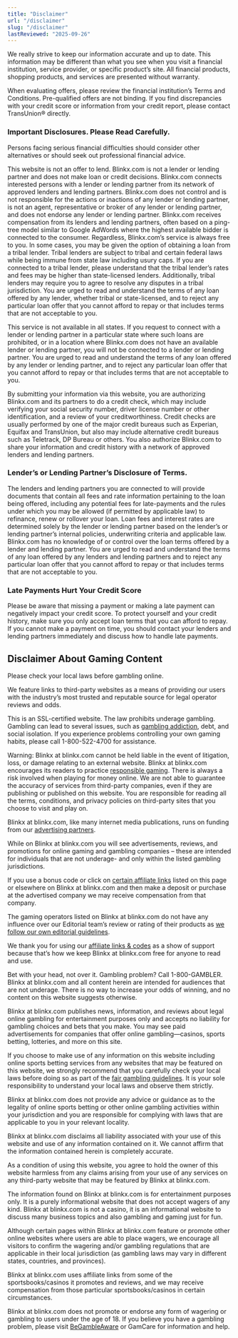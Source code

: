 ```yaml
---
title: "Disclaimer"
url: "/disclaimer"
slug: "/disclaimer"
lastReviewed: "2025-09-26"
---
```


We really strive to keep our information accurate and up to date. This information may be different than what you see when you visit a financial institution, service provider, or specific product’s site. All financial products, shopping products, and services are presented without warranty.

When evaluating offers, please review the financial institution’s Terms and Conditions. Pre-qualified offers are not binding. If you find discrepancies with your credit score or information from your credit report, please contact TransUnion® directly.

### **Important Disclosures. Please Read Carefully.**

Persons facing serious financial difficulties should consider other alternatives or should seek out professional financial advice.

This website is not an offer to lend. Blinkx.com is not a lender or lending partner and does not make loan or credit decisions. Blinkx.com connects interested persons with a lender or lending partner from its network of approved lenders and lending partners. Blinkx.com does not control and is not responsible for the actions or inactions of any lender or lending partner, is not an agent, representative or broker of any lender or lending partner, and does not endorse any lender or lending partner. Blinkx.com receives compensation from its lenders and lending partners, often based on a ping-tree model similar to Google AdWords where the highest available bidder is connected to the consumer. Regardless, Blinkx.com’s service is always free to you. In some cases, you may be given the option of obtaining a loan from a tribal lender. Tribal lenders are subject to tribal and certain federal laws while being immune from state law including usury caps. If you are connected to a tribal lender, please understand that the tribal lender’s rates and fees may be higher than state-licensed lenders. Additionally, tribal lenders may require you to agree to resolve any disputes in a tribal jurisdiction. You are urged to read and understand the terms of any loan offered by any lender, whether tribal or state-licensed, and to reject any particular loan offer that you cannot afford to repay or that includes terms that are not acceptable to you.

This service is not available in all states. If you request to connect with a lender or lending partner in a particular state where such loans are prohibited, or in a location where Blinkx.com does not have an available lender or lending partner, you will not be connected to a lender or lending partner. You are urged to read and understand the terms of any loan offered by any lender or lending partner, and to reject any particular loan offer that you cannot afford to repay or that includes terms that are not acceptable to you.

By submitting your information via this website, you are authorizing Blinkx.com and its partners to do a credit check, which may include verifying your social security number, driver license number or other identification, and a review of your creditworthiness. Credit checks are usually performed by one of the major credit bureaus such as Experian, Equifax and TransUnion, but also may include alternative credit bureaus such as Teletrack, DP Bureau or others. You also authorize Blinkx.com to share your information and credit history with a network of approved lenders and lending partners.

### **Lender’s or Lending Partner’s Disclosure of Terms.**

The lenders and lending partners you are connected to will provide documents that contain all fees and rate information pertaining to the loan being offered, including any potential fees for late-payments and the rules under which you may be allowed (if permitted by applicable law) to refinance, renew or rollover your loan. Loan fees and interest rates are determined solely by the lender or lending partner based on the lender’s or lending partner’s internal policies, underwriting criteria and applicable law. Blinkx.com has no knowledge of or control over the loan terms offered by a lender and lending partner. You are urged to read and understand the terms of any loan offered by any lenders and lending partners and to reject any particular loan offer that you cannot afford to repay or that includes terms that are not acceptable to you.

### **Late Payments Hurt Your Credit Score**

Please be aware that missing a payment or making a late payment can negatively impact your credit score. To protect yourself and your credit history, make sure you only accept loan terms that you can afford to repay. If you cannot make a payment on time, you should contact your lenders and lending partners immediately and discuss how to handle late payments.

Disclaimer About Gaming Content
-------------------------------

Please check your local laws before gambling online.

We feature links to third-party websites as a means of providing our users with the industry’s most trusted and reputable source for legal operator reviews and odds.

This is an SSL-certified website. The law prohibits underage gambling. Gambling can lead to several issues, such as [gambling addiction](https://casino.blinkx.com/gambling-addiction/), debt, and social isolation. If you experience problems controlling your own gaming habits, please call 1-800-522-4700 for assistance.

Warning: Blinkx at blinkx.com cannot be held liable in the event of litigation, loss, or damage relating to an external website. Blinkx at blinkx.com encourages its readers to practice [responsible gaming](https://casino.blinkx.com/responsible-gambling/). There is always a risk involved when playing for money online. We are not able to guarantee the accuracy of services from third-party companies, even if they are publishing or published on this website. You are responsible for reading all the terms, conditions, and privacy policies on third-party sites that you choose to visit and play on.

Blinkx at blinkx.com, like many internet media publications, runs on funding from our [advertising partners](https://casino.blinkx.com/advertisement-disclosure/).

While on Blinkx at blinkx.com you will see advertisements, reviews, and promotions for online gaming and gambling companies – these are intended for individuals that are not underage- and only within the listed gambling jurisdictions.

If you use a bonus code or click on [certain affiliate links](https://casino.blinkx.com/affiliate-disclosure/) listed on this page or elsewhere on Blinkx at blinkx.com and then make a deposit or purchase at the advertised company we may receive compensation from that company.

The gaming operators listed on Blinkx at blinkx.com do not have any influence over our Editorial team’s review or rating of their products as [we follow our own editorial guidelines](https://casino.blinkx.com/editorial-guidelines/).

We thank you for using our [affiliate links & codes](https://casino.blinkx.com/affiliate-disclosure/) as a show of support because that’s how we keep Blinkx at blinkx.com free for anyone to read and use.

Bet with your head, not over it. Gambling problem? Call 1-800-GAMBLER. Blinkx at blinkx.com and all content herein are intended for audiences that are not underage. There is no way to increase your odds of winning, and no content on this website suggests otherwise.

Blinkx at blinkx.com publishes news, information, and reviews about legal online gambling for entertainment purposes only and accepts no liability for gambling choices and bets that you make. You may see paid advertisements for companies that offer online gambling—casinos, sports betting, lotteries, and more on this site.

If you choose to make use of any information on this website including online sports betting services from any websites that may be featured on this website, we strongly recommend that you carefully check your local laws before doing so as part of the [fair gambling guidelines](https://casino.blinkx.com/fair-gambling/). It is your sole responsibility to understand your local laws and observe them strictly.

Blinkx at blinkx.com does not provide any advice or guidance as to the legality of online sports betting or other online gambling activities within your jurisdiction and you are responsible for complying with laws that are applicable to you in your relevant locality.

Blinkx at blinkx.com disclaims all liability associated with your use of this website and use of any information contained on it. We cannot affirm that the information contained herein is completely accurate.

As a condition of using this website, you agree to hold the owner of this website harmless from any claims arising from your use of any services on any third-party website that may be featured by Blinkx at blinkx.com.

The information found on Blinkx at blinkx.com is for entertainment purposes only. It is a purely informational website that does not accept wagers of any kind. Blinkx at blinkx.com is not a casino, it is an informational website to discuss many business topics and also gambling and gaming just for fun.

Although certain pages within Blinkx at blinkx.com feature or promote other online websites where users are able to place wagers, we encourage all visitors to confirm the wagering and/or gambling regulations that are applicable in their local jurisdiction (as gambling laws may vary in different states, countries, and provinces).

Blinkx at blinkx.com uses affiliate links from some of the sportsbooks/casinos it promotes and reviews, and we may receive compensation from those particular sportsbooks/casinos in certain circumstances.

Blinkx at blinkx.com does not promote or endorse any form of wagering or gambling to users under the age of 18. If you believe you have a gambling problem, please visit [BeGambleAware](http://begambleaware.co.uk) or GamCare for information and help.
